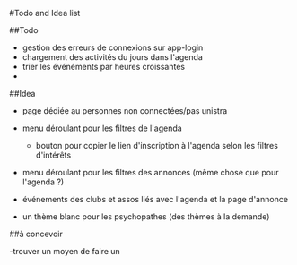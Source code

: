 #Todo and Idea list

##Todo 

- gestion des erreurs de connexions sur app-login 
- chargement des activités du jours dans l'agenda
- trier les événéments par heures croissantes 
- 

##Idea

- page dédiée au personnes non connectées/pas unistra
- menu déroulant pour les filtres de l'agenda
    - bouton pour copier le lien d'inscription à l'agenda selon les filtres d'intérêts
- menu déroulant pour les filtres des annonces (même chose que pour l'agenda ?)
- événements des clubs et assos liés avec l'agenda et la page d'annonce

- un thème blanc pour les psychopathes
(des thèmes à la demande)

##à concevoir

-trouver un moyen de faire un 